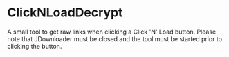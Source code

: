 ClickNLoadDecrypt
=================

A small tool to get raw links when clicking a Click 'N' Load button.
Please note that JDownloader must be closed and the tool must be started prior to clicking the button.